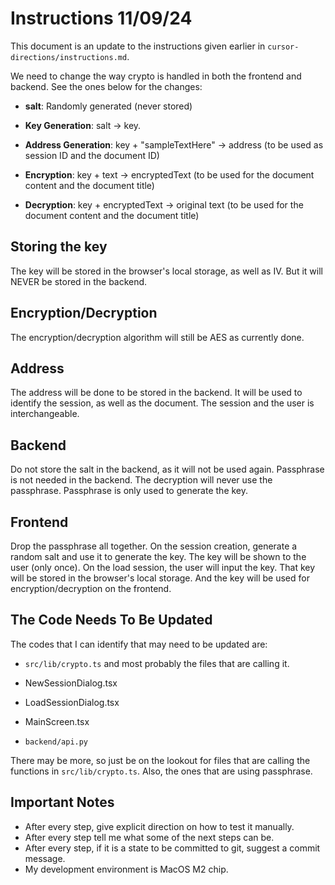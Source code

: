 # Instructions 11/09/24

This document is an update to the instructions given earlier in `cursor-directions/instructions.md`.

We need to change the way crypto is handled in both the frontend and backend. See the ones below for the changes:

- **salt**: Randomly generated (never stored)

- **Key Generation**: salt -> key.

- **Address Generation**: key + "sampleTextHere" -> address (to be used as session ID and the document ID)

- **Encryption**: key + text -> encryptedText (to be used for the document content and the document title)

- **Decryption**: key + encryptedText -> original text (to be used for the document content and the document title)

## Storing the key

The key will be stored in the browser's local storage, as well as IV. But it will NEVER be stored in the backend.

## Encryption/Decryption

The encryption/decryption algorithm will still be AES as currently done.

## Address

The address will be done to be stored in the backend. It will be used to identify the session, as well as the document. The session and the user is interchangeable.

## Backend

Do not store the salt in the backend, as it will not be used again. Passphrase is not needed in the backend. The decryption will never use the passphrase. Passphrase is only used to generate the key.

## Frontend

Drop the passphrase all together. On the session creation, generate a random salt and use it to generate the key. The key will be shown to the user (only once). On the load session, the user will input the key. That key will be stored in the browser's local storage. And the key will be used for encryption/decryption on the frontend.

## The Code Needs To Be Updated

The codes that I can identify that may need to be updated are:

- `src/lib/crypto.ts` and most probably the files that are calling it.

- NewSessionDialog.tsx

- LoadSessionDialog.tsx

- MainScreen.tsx

- `backend/api.py`

There may be more, so just be on the lookout for files that are calling the functions in `src/lib/crypto.ts`. Also, the ones that are using passphrase.

## Important Notes

- After every step, give explicit direction on how to test it manually.
- After every step tell me what some of the next steps can be.
- After every step, if it is a state to be committed to git, suggest a commit message.
- My development environment is MacOS M2 chip.
